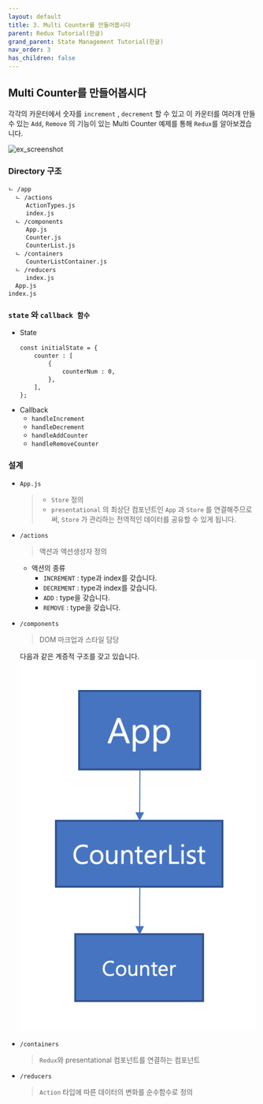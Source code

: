 ```yaml
---
layout: default
title: 3. Multi Counter를 만들어봅시다
parent: Redux Tutorial(한글)
grand_parent: State Management Tutorial(한글)
nav_order: 3
has_children: false
---
```


## Multi Counter를 만들어봅시다

 각각의 카운터에서 숫자를 `increment` , `decrement` 할 수 있고 이 카운터를 여러개 만들 수 있는 `Add`, `Remove` 의 기능이 있는 Multi Counter 예제를 통해 `Redux`를 알아보겠습니다.
 
 ![ex_screenshot](../images/lets_make_01.gif)


### Directory 구조
```
ㄴ /app
  ㄴ /actions
     ActionTypes.js
     index.js
  ㄴ /components
     App.js 
     Counter.js
     CounterList.js
  ㄴ /containers
     CounterListContainer.js
  ㄴ /reducers
     index.js
  App.js
index.js
```

### `state` 와 `callback 함수`
 - State 
    ```
    const initialState = {
        counter : [
            {
                counterNum : 0,
            },
        ],
    };
    ```
 - Callback
    - `handleIncrement`
    - `handleDecrement`
    - `handleAddCounter`
    - `handleRemoveCounter`    


### 설계  
- `App.js`  
     > - `Store` 정의
     > - `presentational` 의 최상단 컴포넌트인 `App` 과 `Store` 를 연결해주므로써, `Store` 가 관리하는 전역적인 데이터를 공유할 수 있게 됩니다.
      
- `/actions`  
     > 액션과 액션생성자 정의  
     
     - 액션의 종류  
         - `INCREMENT` : type과 index를 갖습니다.  
         - `DECREMENT` : type과 index를 갖습니다.  
         - `ADD` : type을 갖습니다.  
         - `REMOVE` : type을 갖습니다.  
  
- `/components`  
     > DOM 마크업과 스타일 담당  
     
     다음과 같은 계증적 구조를 갖고 있습니다.   
     ![ex_screenshot](../images/lets_make_02.png)  
  
- `/containers`  
     > `Redux`와 presentational 컴포넌트를 연결하는 컴포넌트  
    
- `/reducers`  
     > `Action` 타입에 따른 데이터의 변화를 순수함수로 정의


